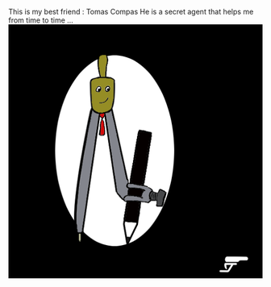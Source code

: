 

This is my best friend : Tomas Compas
He is a secret agent that helps me from time to time ...
![Tomas](../assets/tomas.png)

